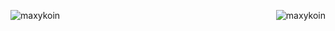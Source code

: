 <p><img align="left" src="https://github-readme-stats.vercel.app/api?username=maxykoin&show_icons=true&theme=merko&count_private=true&locale=en" alt="maxykoin" /></p>
<p><img align="right" src="https://github-readme-stats.vercel.app/api/top-langs/?username=maxykoin&layout=compact&theme=merko&count_private=true)](https://github.com/anuraghazra/github-readme-stats" alt="maxykoin" /></p>

